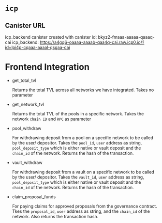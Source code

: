 # `icp`

## Canister URL

icp_backend canister created with canister id: bkyz2-fmaaa-aaaaa-qaaaq-cai
icp_backend: https://a4gq6-oaaaa-aaaab-qaa4q-cai.raw.icp0.io/?id=lpi4p-cqaaa-aaaal-qsgaa-cai

# Frontend Integration

- get_total_tvl

  Returns the total TVL across all networks we have integrated. Takes no parameter

- get_network_tvl

  Returns the total TVL of the pools in a specific network. Takes the network `chain ID` and `RPC` as parameter

- pool_withdraw

  For withdrawing deposit from a pool on a specific network to be called by the user/ depositor. Takes the `pool_id`, `user` address as string, `pool_deposit_type` which is either native or vault deposit and the `chain_id` of the network. Returns the hash of the transaction.

- vault_withdraw

  For withdrawing deposit from a vault on a specific network to be called by the user/ depositor. Takes the `vault_id`, `user` address as string, `pool_deposit_type` which is either native or vault deposit and the `chain_id` of the network. Returns the hash of the transaction.

- claim_proposal_funds

  For paying claims for approved proposals from the governance contract. Tkes the `proposal_id`, `user` address as string, and the `chain_id` of the network. Also returns the transaction hash.

